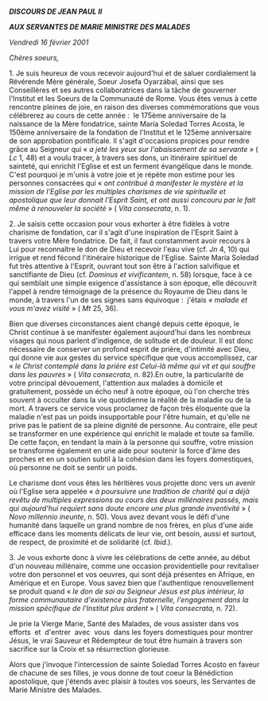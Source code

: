 ***DISCOURS DE JEAN PAUL II***

***AUX SERVANTES DE MARIE MINISTRE DES MALADES***

*Vendredi 16 février 2001*

*Chères soeurs,*

1. Je suis heureux de vous recevoir aujourd'hui et de saluer cordialement la Révérende Mère générale, Soeur Josefa Oyarzábal, ainsi que ses Conseillères et ses autres collaboratrices dans la tâche de gouverner l'Institut et les Soeurs de la Communauté de Rome. Vous êtes venus à cette rencontre pleines de joie, en raison des diverses commémorations que vous célébrerez au cours de cette année :  le 175ème anniversaire de la naissance de la Mère fondatrice, sainte María Soledad Torres Acosta, le 150ème anniversaire de la fondation de l'Institut et le 125ème anniversaire de son approbation pontificale. Il s'agit d'occasions propices pour rendre grâce au Seigneur qui « *a jeté les yeux sur l'abaissement de sa servante* » ( *Lc* 1, 48) et a voulu tracer, à travers ses dons, un itinéraire spirituel de sainteté, qui enrichit l'Eglise et est un ferment évangélique dans le monde. C'est pourquoi je m'unis à votre joie et je répète mon estime pour les personnes consacrées qui « *ont contribué à manifester le mystère et la mission de l'Eglise par les multiples charismes de vie spirituelle et apostolique que leur donnait l'Esprit Saint, et ont aussi concouru par le fait même à renouveler la société* » ( *Vita consecrata*, n. 1).

2. Je saisis cette occasion pour vous exhorter à être fidèles à votre charisme de fondation, car il s'agit d'une inspiration de l'Esprit Saint à travers votre Mère fondatrice. De fait, il faut constamment avoir recours à Lui pour reconnaître le don de Dieu et recevoir l'eau vive (cf. *Jn* 4, 10) qui irrigue et rend fécond l'itinéraire historique de l'Eglise. Sainte María Soledad fut très attentive à l'Esprit, ouvrant tout son être à l'action salvifique et sanctifiante de Dieu (cf. *Dominus et vivificantem*, n. 58) lorsque, face à ce qui semblait une simple exigence d'assistance à son époque, elle découvrit l'appel à rendre témoignage de la présence du Royaume de Dieu dans le monde, à travers l'un de ses signes sans équivoque :  j'étais « *malade et vous m'avez visité* » ( *Mt* 25, 36).

Bien que diverses circonstances aient changé depuis cette époque, le Christ continue à se manifester également aujourd'hui dans les nombreux visages qui nous parlent d'indigence, de solitude et de douleur. Il est donc nécessaire de conserver un profond esprit de prière, d'intimité avec Dieu, qui donne vie aux gestes du service spécifique que vous accomplissez, car « *le Christ contemplé dans la prière est Celui-là même qui vit et qui souffre dans les pauvres* » ( *Vita consecrata*, n. 82).En outre, la particularité de votre principal dévouement, l'attention aux malades à domicile et gratuitement, possède un écho neuf à notre époque, où l'on cherche très souvent à occulter dans la vie quotidienne la réalité de la maladie ou de la mort. A travers ce service vous proclamez de façon très éloquente que la maladie n'est pas un poids insupportable pour l'être humain, et qu'elle ne prive pas le patient de sa pleine dignité de personne. Au contraire, elle peut se transformer en une expérience qui enrichit le malade et toute sa famille. De cette façon, en tendant la main à la personne qui souffre, votre mission se transforme également en une aide pour soutenir la force d'âme des proches et en un soutien subtil à la cohésion dans les foyers domestiques, où personne ne doit se sentir un poids.

Le charisme dont vous êtes les héritières vous projette donc vers un avenir où l'Eglise sera appelée « *à poursuivre une tradition de charité qui a déjà revêtu de multiples expressions au cours des deux millénaires passés, mais qui aujourd'hui requiert sans doute encore une plus grande inventivité* » ( *Novo millennio ineunte*, n. 50). Vous avez devant vous le défi d'une humanité dans laquelle un grand nombre de nos frères, en plus d'une aide efficace dans les moments délicats de leur vie, ont besoin, aussi et surtout, de respect, de proximité et de solidarité (cf. *Ibid*.).

3. Je vous exhorte donc à vivre les célébrations de cette année, au début d'un nouveau millénaire, comme une occasion providentielle pour revitaliser votre don personnel et vos oeuvres, qui sont déjà présentes en Afrique, en Amérique et en Europe. Vous savez bien que l'authentique renouvellement se produit quand « *le don de soi au Seigneur Jésus est plus intérieur, la forme communautaire d'existence plus fraternelle, l'engagement dans la mission spécifique de l'Institut plus ardent* » ( *Vita consecrata*, n. 72).

Je prie la Vierge Marie, Santé des Malades, de vous assister dans vos efforts  et  d'entrer  avec  vous  dans les foyers domestiques pour montrer Jésus, le vrai Sauveur et Rédempteur de tout être humain à travers son sacrifice sur la Croix et sa résurrection glorieuse.

Alors que j'invoque l'intercession de sainte Soledad Torres Acosto en faveur de chacune de ses filles, je vous donne de tout coeur la Bénédiction apostolique, que j'étends avec plaisir à toutes vos soeurs, les Servantes de Marie Ministre des Malades.